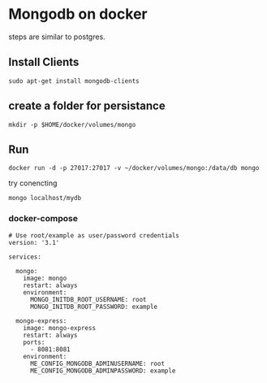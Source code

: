 # Mongodb on docker

steps are similar to postgres.

## Install Clients

```
sudo apt-get install mongodb-clients
```

## create a folder for persistance

```
mkdir -p $HOME/docker/volumes/mongo
```

## Run

```
docker run -d -p 27017:27017 -v ~/docker/volumes/mongo:/data/db mongo
```

try conencting

```
mongo localhost/mydb
```

### docker-compose
```
# Use root/example as user/password credentials
version: '3.1'

services:

  mongo:
    image: mongo
    restart: always
    environment:
      MONGO_INITDB_ROOT_USERNAME: root
      MONGO_INITDB_ROOT_PASSWORD: example

  mongo-express:
    image: mongo-express
    restart: always
    ports:
      - 8081:8081
    environment:
      ME_CONFIG_MONGODB_ADMINUSERNAME: root
      ME_CONFIG_MONGODB_ADMINPASSWORD: example
 ```
